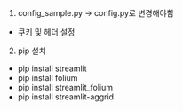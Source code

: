 1. config_sample.py -> config.py로 변경해야함
- 쿠키 및 헤더 설정

2. pip 설치
- pip install streamlit
- pip install folium
- pip install streamlit_folium
- pip install streamlit-aggrid
